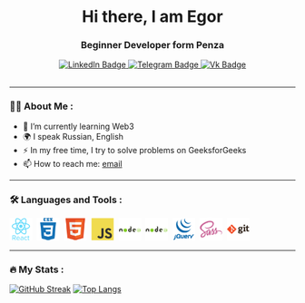 <div id="header" align="center">
  <h1>Hi there, I am Egor</h1>
  <h3>Beginner Developer form Penza</h3>  
  <div id="badges">
    <a href="your-linkedin-URL">
      <img
        src="https://img.shields.io/badge/LinkedIn-blue?style=for-the-badge&logo=linkedin&logoColor=white"
        alt="LinkedIn Badge"
      />
    </a>
    <a href="https://t.me/Rokilokii">
      <img
        src="https://img.shields.io/badge/-Telegram-blue?style=for-the-badge&logo=Telegram"
        alt="Telegram Badge"
      />
    </a>
    <a href="https://vk.com/id63094483">
      <img
        src="https://img.shields.io/badge/-Vkontakte-blue?style=for-the-badge&logo=Vk"
        alt="Vk Badge"
      />
    </a>
  </div>
  <img
    src="https://komarev.com/ghpvc/?username=Rokilokii&style=flat-square&color=blue"
    alt=""
  />

---

</div>

### 👨‍💻 About Me :

- 🌱 I’m currently learning Web3
- 🌍 I speak Russian, English
- ⚡ In my free time, I try to solve problems on GeeksforGeeks
- 📫 How to reach me: [email](mailto:egorwow2@gmail.com)

---

### 🛠️ Languages and Tools :

<div>
  <img src="https://github.com/devicons/devicon/blob/master/icons/react/react-original-wordmark.svg" title="React" alt="React" width="40" height="40"/>&nbsp;
  <img src="https://github.com/devicons/devicon/blob/master/icons/css3/css3-plain-wordmark.svg"  title="CSS3" alt="CSS" width="40" height="40"/>&nbsp;
  <img src="https://github.com/devicons/devicon/blob/master/icons/html5/html5-original.svg" title="HTML5" alt="HTML" width="40" height="40"/>&nbsp;
  <img src="https://github.com/devicons/devicon/blob/master/icons/javascript/javascript-original.svg" title="JavaScript" alt="JavaScript" width="40" height="40"/>&nbsp;
  <img src="https://github.com/devicons/devicon/blob/master/icons/nodejs/nodejs-original-wordmark.svg" title="NodeJS" alt="NodeJS" width="40" height="40"/>&nbsp;
  <img src="https://github.com/devicons/devicon/blob/master/icons/nodejs/nodejs-original-wordmark.svg" title="NodeJS" alt="NodeJS" width="40" height="40"/>&nbsp;
  <img src="https://github.com/devicons/devicon/blob/master/icons/jquery/jquery-plain-wordmark.svg" title="jQuery"  alt="jQuery" width="40" height="40"/>&nbsp;
  <img src="https://github.com/devicons/devicon/blob/master/icons/sass/sass-original.svg" title="SASS" alt="SASS" width="40" height="40"/>&nbsp;  
  <img src="https://github.com/devicons/devicon/blob/master/icons/git/git-original-wordmark.svg" title="Git" alt="Git" width="40" height="40"/>
</div>

---

### :fire: My Stats :

[![GitHub Streak](http://github-readme-streak-stats.herokuapp.com?user=Rokilokii&theme=dark&background=000000)](https://git.io/streak-stats)
[![Top Langs](https://github-readme-stats.vercel.app/api/top-langs/?username=Rokilokii&layout=compact&theme=vision-friendly-dark)](https://github.com/anuraghazra/github-readme-stats)
